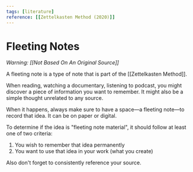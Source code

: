 ```yaml
---
tags: [literature]
reference: [[Zettelkasten Method (2020)]]
---
```


# Fleeting Notes

*Warning: [[Not Based On An Original Source]]*

A fleeting note is a type of note that is part of the [[Zettelkasten Method]].

When reading, watching a documentary, listening to podcast, you might discover a piece of information you want to remember. It might also be a simple thought unrelated to any source.

When it happens, always make sure to have a space—a fleeting note—to record that idea. It can be on paper or digital.

To determine if the idea is "fleeting note material", it should follow at least one of two criteria:
1. You wish to remember that idea permanently
2. You want to use that idea in your work (what you create)

Also don't forget to consistently reference your source.

[//begin]: # "Autogenerated link references for markdown compatibility"
[not-based-on-an-original-source]: ../3-permanent/not-based-on-an-original-source "Not Based On An Original Source"
[zettelkasten-method]: ../1-fleeting/zettelkasten-method "Zettelkasten Method"
[//end]: # "Autogenerated link references"